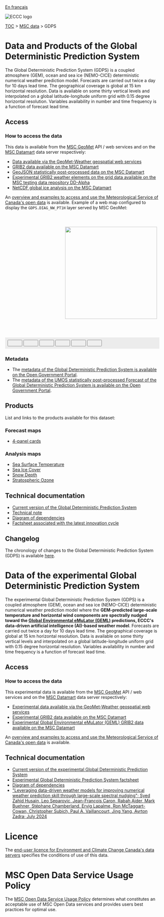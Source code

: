 [En français](readme_gdps_fr.md)

![ECCC logo](../../img_eccc-logo.png)

[TOC](../../readme_en.md) > [MSC data](../readme_en.md) > GDPS


# Data and Products of the Global Deterministic Prediction System

The Global Deterministic Prediction System (GDPS) is a coupled atmosphere (GEM), ocean and sea ice (NEMO-CICE) deterministic numerical weather prediction model. Forecasts are carried out twice a day for 10 days lead time. The geographical coverage is global at 15 km horizontal resolution. Data is available on some thirty vertical levels and interpolated on a global latitude-longitude uniform grid with 0.15 degree horizontal resolution. Variables availability in number and time frequency is a function of forecast lead time.

## Access

### How to access the data

This data is available from the [MSC GeoMet](../../msc-geomet/readme_en.md) API / web services and on the [MSC Datamart](../../msc-datamart/readme_en.md) data server respectively:

* [Data available via the GeoMet-Weather geospatial web services](readme_gdps-geomet_en.md)
* [GRIB2 data available on the MSC Datamart](readme_gdps-datamart_en.md)
* [GeoJSON statistically post-processed data on the MSC Datamart](readme_gdps-statpostproc-datamart_en.md)
* [Experimental GRIB2 weather elements on the grid data available on the MSC testing data repository DD-Alpha](readme_gdps-datamart-alpha_en.md)
* [NetCDF global ice analysis on the MSC Datamart](readme_gdps-ice-anal-datamart_en.md)

An [overview and examples to access and use the Meteorological Service of Canada's open data](../../usage/readme_en.md) is available. Example of a web map configured to display the `GDPS.DIAG_NW_PT1H` layer served by MSC GeoMet:

<div id="map" style="height: 400px; position: relative">
  <div id="legend-popup">
  <div id="legend-popup-content">
    <img id="legend-img" src="https://geo.weather.gc.ca/geomet?SERVICE=WMS&VERSION=1.3.0&SLD_VERSION=1.1.0&REQUEST=GetLegendGraphic&FORMAT=image/png&LAYER=GDPS.DIAG_NW_PT1H&STYLE=&TRANSPARENT=true"/>
  </div>
</div>
</div>
<div id="controller" role="group" aria-label="Animation controls" style="background: #ececec; padding: 0.5rem;">
  <button id="fast-backward" class="btn btn-primary btn-sm" type="button"><i class="fa fa-fast-backward" style="padding: 0rem 1rem"></i></button>
  <button id="step-backward" class="btn btn-primary btn-sm" type="button"><i class="fa fa-step-backward" style="padding: 0rem 1rem"></i></button>
  <button id="play-pause" class="btn btn-primary btn-sm" type="button"><i class="fa fa-play" style="padding: 0rem 1rem"></i></button>
  <button id="step-forward" class="btn btn-primary btn-sm" type="button"><i class="fa fa-step-forward" style="padding: 0rem 1rem"></i></button>
  <button id="fast-forward" class="btn btn-primary btn-sm" type="button"><i class="fa fa-fast-forward" style="padding: 0rem 1rem"></i></button>
  <button id="exportmap" class="btn btn-primary btn-sm" type="button"><i class="fa fa-download" style="padding: 0rem 1rem"></i></button>
  <a id="image-download" download="msc-geomet_web-map_export.png"></a>
  <span id="info" style="padding-left: 0.5rem;cursor: pointer;"></span>
</div>


### Metadata

* The [metadata of the Global Deterministic Prediction System is available on the Open Government Portal](https://open.canada.ca/data/en/dataset/c041e79a-914a-5a4e-a485-9cbc506195df).
* The [metadata of the UMOS statistically post-processed Forecast of the Global Deterministic Prediction System is available on the Open Government Portal](https://open.canada.ca/data/en/dataset/7c1070fd-af7d-40fe-9e78-49d2962f0bbc).

## Products

List and links to the products available for this dataset:

### Forecast maps

* [4-panel cards](https://meteo.gc.ca/model_forecast/global_e.html)

### Analysis maps

* [Sea Surface Temperature](https://weather.gc.ca/data/analysis/351_100.gif)
* [Sea Ice Cover](https://weather.gc.ca/data/analysis/350_100.gif)
* [Snow Depth](https://weather.gc.ca/data/analysis/352_100.gif)
* [Stratospheric Ozone](https://woudc.org/data/products/)

## Technical documentation

* [Current version of the Global Deterministic Prediction System](https://collaboration.cmc.ec.gc.ca/cmc/cmoi/product_guide/docs/tech_specifications/tech_specifications_GDPS_e.pdf)
* [Technical note](https://collaboration.cmc.ec.gc.ca/cmc/cmoi/product_guide/docs/tech_notes/technote_gdps_e.pdf)
* [Diagram of dependencies](https://collaboration.cmc.ec.gc.ca/cmc/cmos/public_doc/msc-data/nwep-dependency-diagrams/system_GDPS_en.svg)
* [Factsheet associated with the latest innovation cycle](https://collaboration.cmc.ec.gc.ca/cmc/cmoi/product_guide/docs/fact_sheets/factsheet_gdps_e.pdf)

## Changelog

The chronology of changes to the Global Deterministic Prediction System (GDPS) is available [here](changelog_gdps_en.md).

<style>
  #legend-img {
    margin: 0px;
    height:300px;
  }
  #legend-popup {
    position: absolute;
    top: 40px;
    right: 8px;
    z-index: 2;
  }
  .legend-switch{
    top: 8px;
    right: .5em;
  }
  .ol-touch .legend-switch {
    top: 80px;
  }
</style>

<link rel="stylesheet" href="https://cdn.jsdelivr.net/npm/ol@v7.3.0/ol.css" type="text/css"/>
<script src="https://cdn.polyfill.io/v2/polyfill.min.js?features=requestAnimationFrame,Element.prototype.classList,URL"></script>
<script src="https://cdn.jsdelivr.net/npm/ol@v7.3.0/dist/ol.js"></script>
<script src="https://cdnjs.cloudflare.com/ajax/libs/FileSaver.js/1.3.3/FileSaver.min.js"></script>
<script>
    function isIE() {
      return window.navigator.userAgent.match(/(MSIE|Trident)/);
    }
    var head = document.getElementsByTagName('head')[0];
    var js = document.createElement("script");
    js.type = "text/javascript";
    if (isIE())
    {
        js.src = "../../../js/gdps_ie.js";
        document.getElementById("controller").setAttribute("hidden", true);
    }
    else
    {
        js.src = "../../../js/gdps.js";
    }
    head.appendChild(js);
</script>

# Data of the experimental Global Deterministic Prediction System

The experimental Global Deterministic Prediction System (GDPS) is a coupled atmosphere (GEM), ocean and sea ice (NEMO-CICE) deterministic numerical weather prediction model where the __GEM-predicted large-scale temperature and horizontal wind components are spectrally nudged toward the [Global Environmental eMuLator (GEML)](readme_gdps-geml-datamart_en.md) predictions, ECCC's data-driven artificial intelligence (AI)-based weather model__. Forecasts are carried out twice a day for 10 days lead time. The geographical coverage is global at 15 km horizontal resolution. Data is available on some thirty vertical levels and interpolated on a global latitude-longitude uniform grid with 0.15 degree horizontal resolution. Variables availability in number and time frequency is a function of forecast lead time.

## Access

### How to access the data

This experimental data is available from the [MSC GeoMet](../../msc-geomet/readme_en.md) API / web services and on the [MSC Datamart](../../msc-datamart/readme_en.md) data server respectively:

* [Experimental data available via the GeoMet-Weather geospatial web services](readme_gdps-geomet_en.md)
* [Experimental GRIB2 data available on the MSC Datamart](readme_gdps-datamart_en.md#experimental-global-deterministic-prediction-system-gdps-data-in-grib2-format)
* [Experimental Global Environmental eMuLator (GEML) GRIB2 data available on the MSC Datamart](readme_gdps-geml-datamart_en.md)

An [overview and examples to access and use the Meteorological Service of Canada's open data](../../usage/readme_en.md) is available.

## Technical documentation

* [Current version of the experimental Global Deterministic Prediction System](https://collaboration.cmc.ec.gc.ca/cmc/cmoi/product_guide/docs/tech_specifications/tech_specifications_GDPS-exp_e.pdf)
* [Experimental Global Deterministic Prediction System factsheet](https://collaboration.cmc.ec.gc.ca/cmc/cmoi/product_guide/docs/fact_sheets/factsheet_gdps-exp_e.pdf) 
* [Diagram of dependencies](https://collaboration.cmc.ec.gc.ca/cmc/cmos/public_doc/msc-data/nwep-dependency-diagrams/system_GDPS_en.svg)
* ["Leveraging data-driven weather models for improving numerical weather prediction skill through large-scale spectral nudging"; Syed Zahid Husain, Leo Separovic, Jean-François Caron, Rabah Aider, Mark Buehner, Stéphane Chamberland, Ervig Lapalme, Ron McTaggart-Cowan, Christopher Subich, Paul A. Vaillancourt, Jing Yang, Ayrton Zadra; July 2024](https://arxiv.org/abs/2407.06100)

# Licence

The [end-user licence for Environment and Climate Change Canada's data servers](../../licence/readme_en.md) specifies the conditions of use of this data.

# MSC Open Data Service Usage Policy

The [MSC Open Data Service Usage Policy](../../usage-policy/readme_en.md) determines what constitutes an acceptable use of MSC Open Data services and provides users best practices for optimal use.

